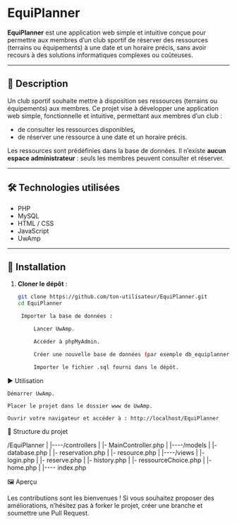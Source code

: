 # EquiPlanner

**EquiPlanner** est une application web simple et intuitive conçue pour permettre aux membres d’un club sportif de réserver des ressources (terrains ou équipements) à une date et un horaire précis, sans avoir recours à des solutions informatiques complexes ou coûteuses.

---

## 📌 Description

Un club sportif souhaite mettre à disposition ses ressources (terrains ou équipements) aux membres. Ce projet vise à développer une application web simple, fonctionnelle et intuitive, permettant aux membres d’un club :

- de consulter les ressources disponibles,
- de réserver une ressource à une date et un horaire précis.

Les ressources sont prédéfinies dans la base de données. Il n’existe **aucun espace administrateur** : seuls les membres peuvent consulter et réserver.

---

## 🛠️ Technologies utilisées

- PHP  
- MySQL  
- HTML / CSS  
- JavaScript  
- UwAmp  

---

## 🚀 Installation

1. **Cloner le dépôt** :
   ```bash
   git clone https://github.com/ton-utilisateur/EquiPlanner.git
   cd EquiPlanner

    Importer la base de données :

        Lancer UwAmp.

        Accéder à phpMyAdmin.

        Créer une nouvelle base de données (par exemple db_equiplanner).

        Importer le fichier .sql fourni dans le dépôt.

▶️ Utilisation

    Démarrer UwAmp.

    Placer le projet dans le dossier www de UwAmp.

    Ouvrir votre navigateur et accéder à : http://localhost/EquiPlanner

📁 Structure du projet

/EquiPlanner
|
|----/controllers
|     |- MainController.php
|
|----/models
|     |- database.php
|     |- reservation.php
|     |- resource.php
|
|----/views
|     |- login.php
|     |- reserve.php
|     |- history.php
|     |- ressourceChoice.php
|     |- home.php
|
|---- index.php

🖼️ Aperçu




Les contributions sont les bienvenues ! Si vous souhaitez proposer des améliorations, n’hésitez pas à forker le projet, créer une branche et soumettre une Pull Request.
